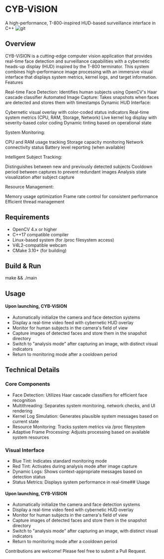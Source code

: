 
# CYB-ViSION
A high-performance, T-800-inspired HUD-based surveillance interface in C++
![git](https://github.com/user-attachments/assets/b1b36815-b11d-4410-99c2-a51fd1f2cb26)
## Overview

CYB-ViSION is a cutting-edge computer vision application that provides real-time face detection and surveillance capabilities with a cybernetic heads-up display (HUD) inspired by the T-800 terminator. This system combines high-performance image processing with an immersive visual interface that displays system metrics, kernel logs, and target information.
Features

Real-time Face Detection: Identifies human subjects using OpenCV's Haar cascade classifier
Automated Image Capture: Takes snapshots when faces are detected and stores them with timestamps
Dynamic HUD Interface:

Cybernetic visual overlay with color-coded status indicators
Real-time system metrics (CPU, RAM, Storage, Network)
Live kernel log display with severity-based color coding
Dynamic tinting based on operational state


System Monitoring:

CPU and RAM usage tracking
Storage capacity monitoring
Network connectivity status
Battery level reporting (when available)


Intelligent Subject Tracking:

Distinguishes between new and previously detected subjects
Cooldown period between captures to prevent redundant images
Analysis state visualization after subject capture


Resource Management:

Memory usage optimization
Frame rate control for consistent performance
Efficient thread management


## Requirements

* OpenCV 4.x or higher
* C++17 compatible compiler
* Linux-based system (for /proc filesystem access)
* V4L2-compatible webcam
* CMake 3.10+ (for building)


## Build & Run

make && ./main

## Usage
#### Upon launching, CYB-ViSION

* Automatically initialize the camera and face detection systems
* Display a real-time video feed with cybernetic HUD overlay
* Monitor for human subjects in the camera's field of view
* Capture images of detected faces and store them in the snapshot directory
* Switch to "analysis mode" after capturing an image, with distinct visual indicators
* Return to monitoring mode after a cooldown period
## Technical Details

### Core Components

* Face Detection: Utilizes Haar cascade classifiers for efficient face recognition
* Multithreading: Separates system monitoring, network checks, and UI rendering
* Kernel Log Simulation: Generates plausible system messages based on current state
* Resource Monitoring: Tracks system metrics via /proc filesystem
* Adaptive Frame Processing: Adjusts processing based on available system resources

### Visual Interface

* Blue Tint: Indicates standard monitoring mode
* Red Tint: Activates during analysis mode after image capture
* Dynamic Logs: Shows context-appropriate messages based on detection status
* Status Metrics: Displays system performance in real-time## Usage
#### Upon launching, CYB-ViSION

* Automatically initialize the camera and face detection systems
* Display a real-time video feed with cybernetic HUD overlay
* Monitor for human subjects in the camera's field of view
* Capture images of detected faces and store them in the snapshot directory
* Switch to "analysis mode" after capturing an image, with distinct visual indicators
* Return to monitoring mode after a cooldown period



Contributions are welcome! Please feel free to submit a Pull Request.
